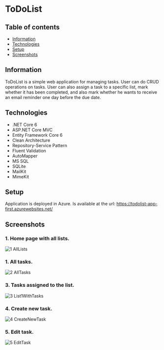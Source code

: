 # ToDoList

## Table of contents
* [Information](#information)
* [Technologies](#technologies)
* [Setup](#setup)
* [Screenshots](#screenshots)

## Information
ToDoList is a simple web application for managing tasks. User can do CRUD operations on tasks. User can also assign a task to a specific list, mark whether it has been completed, and also mark whether he wants to receive an email reminder one day before the due date.

## Technologies
* .NET Core 6
* ASP.NET Core MVC
* Entity Framework Core 6
* Clean Architecture
* Repository-Service Pattern
* Fluent Validation
* AutoMapper
* MS SQL
* SQLite
* MailKit
* MimeKit

## Setup
Application is deployed in Azure. Is available at the url: https://todolist-app-first.azurewebsites.net/

## Screenshots
### 1. Home page with all lists.
![1 AllLists](https://user-images.githubusercontent.com/103256222/215581703-cea9e641-5ba1-43cd-bfa3-995e82c0d228.png)

### 1. All tasks.
![2 AllTasks](https://user-images.githubusercontent.com/103256222/215581883-42c7d804-642d-43cd-a2d6-5c08a2c1471b.png)

### 3. Tasks assigned to the list.
![3 List1WithTasks](https://user-images.githubusercontent.com/103256222/215582179-130c54f2-8dbb-48b8-95b6-5e41a261b061.png)

### 4. Create new task.
![4 CreateNewTask](https://user-images.githubusercontent.com/103256222/215582269-78798a5e-682d-48df-bcca-5a1afabb97ab.png)

### 5. Edit task.
![5 EditTask](https://user-images.githubusercontent.com/103256222/215582335-ae60580e-266e-4098-9985-d7a12bf06300.png)



